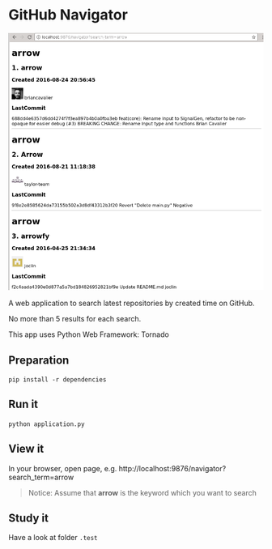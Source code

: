 GitHub Navigator
================

![image](.test/snapshot352.png)

A web application to search latest repositories by created time on GitHub.

No more than 5 results for each search.

This app uses Python Web Framework: Tornado

Preparation
------------
```
pip install -r dependencies
```


Run it
------------
```
python application.py
```

View it
-------------
In your browser, open page, e.g. http://localhost:9876/navigator?search_term=arrow

> Notice: Assume that **arrow** is the keyword which you want to search

Study it
-------------
Have a look at folder `.test`

